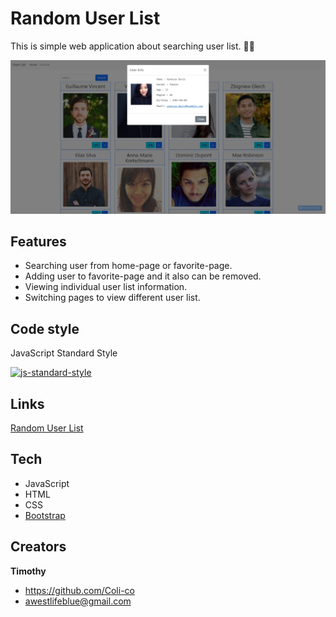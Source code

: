 # Random User List

This is simple web application about searching user list. :man_technologist:

![Screenshot](./screenshot.jpg)

## Features

- Searching user from home-page or favorite-page.
- Adding user to favorite-page and it also can be removed.
- Viewing individual user list information.
- Switching pages to view different user list.

## Code style

JavaScript Standard Style

[![js-standard-style](https://img.shields.io/badge/code%20style-standard-brightgreen.svg?style=flat)](https://github.com/feross/standard)

## Links

[Random User List](https://coli-co.github.io/Random_user_list/)

## Tech

- JavaScript
- HTML
- CSS
- [Bootstrap](https://getbootstrap.com/docs/5.1/getting-started/introduction/)

## Creators

**Timothy**

- https://github.com/Coli-co
- awestlifeblue@gmail.com
